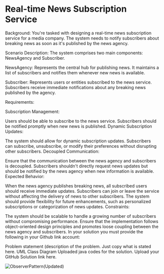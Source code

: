 # Real-time News Subscription Service

Background: You're tasked with designing a real-time news subscription service for a media company. The system needs to notify subscribers about breaking news as soon as it's published by the news agency.

Scenario Description: The system comprises two main components: NewsAgency and Subscriber.

NewsAgency: Represents the central hub for publishing news. It maintains a list of subscribers and notifies them whenever new news is available.

Subscriber: Represents users or entities subscribed to the news service. Subscribers receive immediate notifications about any breaking news published by the agency.

Requirements:

Subscription Management:

Users should be able to subscribe to the news service. Subscribers should be notified promptly when new news is published. Dynamic Subscription Updates:

The system should allow for dynamic subscription updates. Subscribers can subscribe, unsubscribe, or modify their preferences without disrupting other subscribers. Decoupled Communication:

Ensure that the communication between the news agency and subscribers is decoupled. Subscribers shouldn't directly request news updates but should be notified by the news agency when new information is available. Expected Behavior:

When the news agency publishes breaking news, all subscribed users should receive immediate updates. Subscribers can join or leave the service without affecting the delivery of news to other subscribers. The system should provide flexibility for future enhancements, such as personalized subscriptions or categorization of news updates. Constraints:

The system should be scalable to handle a growing number of subscribers without compromising performance. Ensure that the implementation follows object-oriented design principles and promotes loose coupling between the news agency and subscribers. In your solution you must provide the following in your Github link account:

Problem statement (description of the problem. Just copy what is stated here. UML Class Diagram Uploaded java codes for the solution. Upload your GitHub Solution link here.


![ObserverPattern(Updated)](https://github.com/charlesEgonzaga/observerpattern/assets/142955651/2c84ed45-d8b7-4674-9d2e-93371bdec835)
